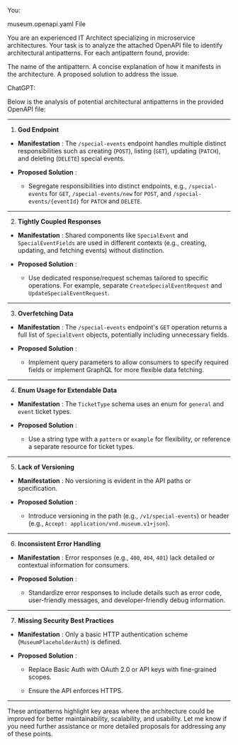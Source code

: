 
You: 

museum.openapi.yaml
File

You are an experienced IT Architect specializing in microservice architectures. Your task is to analyze the attached OpenAPI file to identify architectural antipatterns. For each antipattern found, provide:

The name of the antipattern.
A concise explanation of how it manifests in the architecture.
A proposed solution to address the issue.

ChatGPT: 

Below is the analysis of potential architectural antipatterns in the provided OpenAPI file:


---

1. **God Endpoint**  
- **Manifestation** : The `/special-events` endpoint handles multiple distinct responsibilities such as creating (`POST`), listing (`GET`), updating (`PATCH`), and deleting (`DELETE`) special events.

- **Proposed Solution** : 
  - Segregate responsibilities into distinct endpoints, e.g., `/special-events` for `GET`, `/special-events/new` for `POST`, and `/special-events/{eventId}` for `PATCH` and `DELETE`.


---

2. **Tightly Coupled Responses**  
- **Manifestation** : Shared components like `SpecialEvent` and `SpecialEventFields` are used in different contexts (e.g., creating, updating, and fetching events) without distinction.
 
- **Proposed Solution** : 
  - Use dedicated response/request schemas tailored to specific operations. For example, separate `CreateSpecialEventRequest` and `UpdateSpecialEventRequest`.


---

3. **Overfetching Data**  
- **Manifestation** : The `/special-events` endpoint's `GET` operation returns a full list of `SpecialEvent` objects, potentially including unnecessary fields.

- **Proposed Solution** :
  - Implement query parameters to allow consumers to specify required fields or implement GraphQL for more flexible data fetching.


---

4. **Enum Usage for Extendable Data**  
- **Manifestation** : The `TicketType` schema uses an enum for `general` and `event` ticket types.

- **Proposed Solution** : 
  - Use a string type with a `pattern` or `example` for flexibility, or reference a separate resource for ticket types.


---

5. **Lack of Versioning**  
- **Manifestation** : No versioning is evident in the API paths or specification.

- **Proposed Solution** : 
  - Introduce versioning in the path (e.g., `/v1/special-events`) or header (e.g., `Accept: application/vnd.museum.v1+json`).


---

6. **Inconsistent Error Handling**  
- **Manifestation** : Error responses (e.g., `400`, `404`, `401`) lack detailed or contextual information for consumers.

- **Proposed Solution** :
  - Standardize error responses to include details such as error code, user-friendly messages, and developer-friendly debug information.


---

7. **Missing Security Best Practices**  
- **Manifestation** : Only a basic HTTP authentication scheme (`MuseumPlaceholderAuth`) is defined.

- **Proposed Solution** :
  - Replace Basic Auth with OAuth 2.0 or API keys with fine-grained scopes.

  - Ensure the API enforces HTTPS.


---


These antipatterns highlight key areas where the architecture could be improved for better maintainability, scalability, and usability. Let me know if you need further assistance or more detailed proposals for addressing any of these points.
